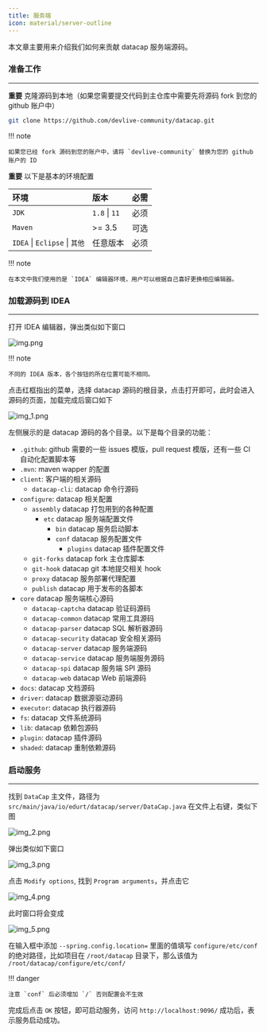 ```yaml
---
title: 服务端
icon: material/server-outline
---
```


本文章主要用来介绍我们如何来贡献 datacap 服务端源码。

### 准备工作

---

**重要** 克隆源码到本地（如果您需要提交代码到主仓库中需要先将源码 fork 到您的 github 账户中）

```bash
git clone https://github.com/devlive-community/datacap.git
```

!!! note

    如果您已经 fork 源码到您的账户中，请将 `devlive-community` 替换为您的 github 账户的 ID

**重要** 以下是基本的环境配置

| 环境                          | 版本            | 必需 |
|:----------------------------|:--------------|:---|
| `JDK`                       | `1.8` \| `11` | 必须 |
| `Maven`                     | >= 3.5        | 可选 |
| `IDEA` \| `Eclipse` \| `其他` | 任意版本          | 必须 |

!!! note

    在本文中我们使用的是 `IDEA` 编辑器环境，用户可以根据自己喜好更换相应编辑器。

### 加载源码到 IDEA

---

打开 IDEA 编辑器，弹出类似如下窗口

![img.png](img.png)

!!! note

    不同的 IDEA 版本，各个按钮的所在位置可能不相同。

点击红框指出的菜单，选择 datacap 源码的根目录，点击打开即可，此时会进入源码的页面，加载完成后窗口如下

![img_1.png](img_1.png)

左侧展示的是 datacap 源码的各个目录。以下是每个目录的功能：

- `.github`: github 需要的一些 issues 模版，pull request 模版，还有一些 CI 自动化配置脚本等
- `.mvn`: maven wapper 的配置
- `client`: 客户端的相关源码
    - `datacap-cli`: datacap 命令行源码
- `configure`: datacap 相关配置
    - `assembly` datacap 打包用到的各种配置
      - `etc` datacap 服务端配置文件
          - `bin` datacap 服务启动脚本
          - `conf` datacap 服务配置文件
              - `plugins` datacap 插件配置文件
    - `git-forks` datacap fork 主仓库脚本
    - `git-hook` datacap git 本地提交相关 hook
    - `proxy` datacap 服务部署代理配置
    - `publish` datacap 用于发布的各脚本
- `core` datacap 服务端核心源码
    - `datacap-captcha` datacap 验证码源码
    - `datacap-common` datacap 常用工具源码
    - `datacap-parser` datacap SQL 解析器源码
    - `datacap-security` datacap 安全相关源码
    - `datacap-server` datacap 服务端源码
    - `datacap-service` datacap 服务端服务源码
    - `datacap-spi` datacap 服务端 SPI 源码
    - `datacap-web` datacap Web 前端源码
- `docs`: datacap 文档源码
- `driver`: datacap 数据源驱动源码
- `executor`: datacap 执行器源码
- `fs`: datacap 文件系统源码
- `lib`: datacap 依赖包源码
- `plugin`: datacap 插件源码
- `shaded`: datacap 重制依赖源码

### 启动服务

---

找到 `DataCap` 主文件，路径为 `src/main/java/io/edurt/datacap/server/DataCap.java` 在文件上右键，类似下图

![img_2.png](img_2.png)

弹出类似如下窗口

![img_3.png](img_3.png)

点击 `Modify options`, 找到 `Program arguments`，并点击它

![img_4.png](img_4.png)

此时窗口将会变成

![img_5.png](img_5.png)

在输入框中添加 `--spring.config.location=` 里面的值填写 `configure/etc/conf` 的绝对路径，比如项目在 `/root/datacap` 目录下，那么该值为 `/root/datacap/configure/etc/conf/`

!!! danger

    注意 `conf` 后必须增加 `/` 否则配置会不生效

完成后点击 `OK` 按钮，即可启动服务，访问 `http://localhost:9096/` 成功后，表示服务启动成功。
